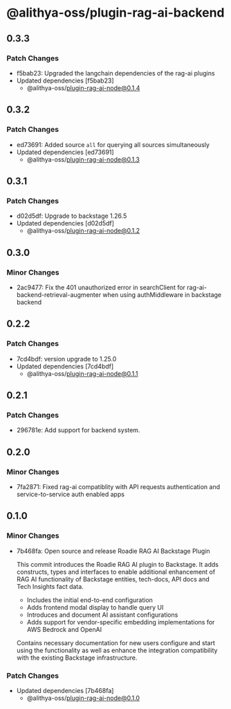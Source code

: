 # @alithya-oss/plugin-rag-ai-backend

## 0.3.3

### Patch Changes

- f5bab23: Upgraded the langchain dependencies of the rag-ai plugins
- Updated dependencies [f5bab23]
  - @alithya-oss/plugin-rag-ai-node@0.1.4

## 0.3.2

### Patch Changes

- ed73691: Added source `all` for querying all sources simultaneously
- Updated dependencies [ed73691]
  - @alithya-oss/plugin-rag-ai-node@0.1.3

## 0.3.1

### Patch Changes

- d02d5df: Upgrade to backstage 1.26.5
- Updated dependencies [d02d5df]
  - @alithya-oss/plugin-rag-ai-node@0.1.2

## 0.3.0

### Minor Changes

- 2ac9477: Fix the 401 unauthorized error in searchClient for rag-ai-backend-retrieval-augmenter when using authMiddleware in backstage backend

## 0.2.2

### Patch Changes

- 7cd4bdf: version upgrade to 1.25.0
- Updated dependencies [7cd4bdf]
  - @alithya-oss/plugin-rag-ai-node@0.1.1

## 0.2.1

### Patch Changes

- 296781e: Add support for backend system.

## 0.2.0

### Minor Changes

- 7fa2871: Fixed rag-ai compatiblity with API requests authentication and service-to-service auth enabled apps

## 0.1.0

### Minor Changes

- 7b468fa: Open source and release Roadie RAG AI Backstage Plugin

  This commit introduces the Roadie RAG AI plugin to Backstage. It adds constructs, types and interfaces to enable additional enhancement of RAG AI functionality of Backstage entities, tech-docs, API docs and Tech Insights fact data.

  - Includes the initial end-to-end configuration
  - Adds frontend modal display to handle query UI
  - Introduces and document AI assistant configurations
  - Adds support for vendor-specific embedding implementations for AWS Bedrock and OpenAI

  Contains necessary documentation for new users configure and start using the functionality as well as enhance the integration compatibility with the existing Backstage infrastructure.

### Patch Changes

- Updated dependencies [7b468fa]
  - @alithya-oss/plugin-rag-ai-node@0.1.0

